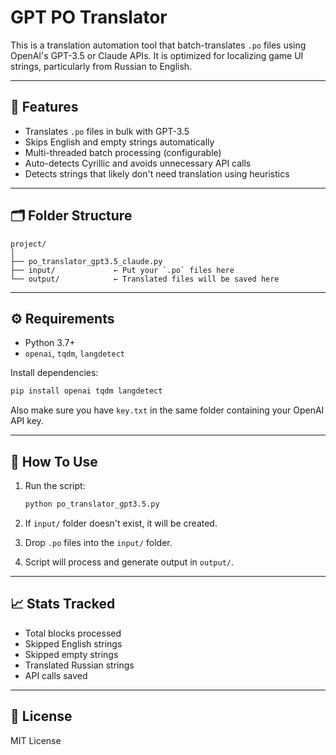 # GPT PO Translator 

This is a translation automation tool that batch-translates `.po` files using OpenAI's GPT-3.5 or Claude APIs. It is optimized for localizing game UI strings, particularly from Russian to English.

---

## 🔧 Features

- Translates `.po` files in bulk with GPT-3.5
- Skips English and empty strings automatically
- Multi-threaded batch processing (configurable)
- Auto-detects Cyrillic and avoids unnecessary API calls
- Detects strings that likely don't need translation using heuristics

---

## 🗂 Folder Structure

```
project/
│
├── po_translator_gpt3.5_claude.py
├── input/             ← Put your `.po` files here
└── output/            ← Translated files will be saved here
```

---

## ⚙️ Requirements

- Python 3.7+
- `openai`, `tqdm`, `langdetect`

Install dependencies:

```bash
pip install openai tqdm langdetect
```

Also make sure you have `key.txt` in the same folder containing your OpenAI API key.

---

## 🚀 How To Use

1. Run the script:
   ```bash
   python po_translator_gpt3.5.py
   ```

2. If `input/` folder doesn't exist, it will be created.

3. Drop `.po` files into the `input/` folder.

4. Script will process and generate output in `output/`.

---

## 📈 Stats Tracked

- Total blocks processed
- Skipped English strings
- Skipped empty strings
- Translated Russian strings
- API calls saved

---

## 📄 License

MIT License
